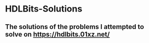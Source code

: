 # HDLBits-Solutions
## The solutions of the problems I attempted to solve on https://hdlbits.01xz.net/